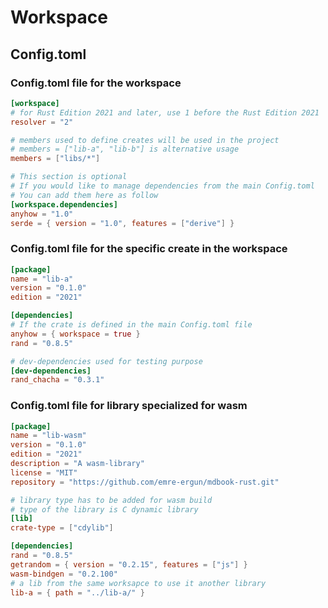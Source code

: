 # Workspace

## Config.toml

### Config.toml file for the workspace

```toml
[workspace]
# for Rust Edition 2021 and later, use 1 before the Rust Edition 2021
resolver = "2"

# members used to define creates will be used in the project
# members = ["lib-a", "lib-b"] is alternative usage
members = ["libs/*"]

# This section is optional
# If you would like to manage dependencies from the main Config.toml
# You can add them here as follow
[workspace.dependencies]
anyhow = "1.0"
serde = { version = "1.0", features = ["derive"] }
```

### Config.toml file for the specific create in the workspace

```toml
[package]
name = "lib-a"
version = "0.1.0"
edition = "2021"

[dependencies]
# If the crate is defined in the main Config.toml file
anyhow = { workspace = true }
rand = "0.8.5"

# dev-dependencies used for testing purpose
[dev-dependencies]
rand_chacha = "0.3.1"
```

### Config.toml file for library specialized for wasm

```toml
[package]
name = "lib-wasm"
version = "0.1.0"
edition = "2021"
description = "A wasm-library"
license = "MIT"
repository = "https://github.com/emre-ergun/mdbook-rust.git"

# library type has to be added for wasm build
# type of the library is C dynamic library
[lib]
crate-type = ["cdylib"]

[dependencies]
rand = "0.8.5"
getrandom = { version = "0.2.15", features = ["js"] }
wasm-bindgen = "0.2.100"
# a lib from the same worksapce to use it another library
lib-a = { path = "../lib-a/" }
```
